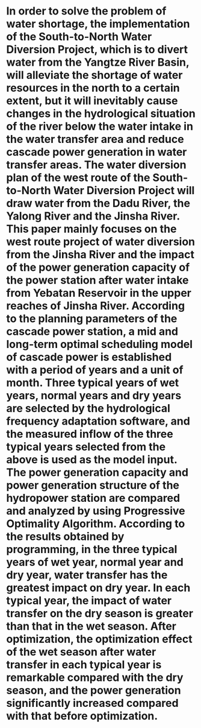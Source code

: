 # In order to solve the problem of water shortage, the implementation of the South-to-North Water Diversion Project, which is to divert water from the Yangtze River Basin, will alleviate the shortage of water resources in the north to a certain extent, but it will inevitably cause changes in the hydrological situation of the river below the water intake in the water transfer area and reduce cascade power generation in water transfer areas. The water diversion plan of the west route of the South-to-North Water Diversion Project will draw water from the Dadu River, the Yalong River and the Jinsha River. This paper mainly focuses on the west route project of water diversion from the Jinsha River and the impact of the power generation capacity of the power station after water intake from Yebatan Reservoir in the upper reaches of Jinsha River. According to the planning parameters of the cascade power station, a mid and long-term optimal scheduling model of cascade power is established with a period of years and a unit of month. Three typical years of wet years, normal years and dry years are selected by the hydrological frequency adaptation software, and the measured inflow of the three typical years selected from the above is used as the model input. The power generation capacity and power generation structure of the hydropower station are compared and analyzed by using Progressive Optimality Algorithm. According to the results obtained by programming, in the three typical years of wet year, normal year and dry year, water transfer has the greatest impact on dry year. In each typical year, the impact of water transfer on the dry season is greater than that in the wet season. After optimization, the optimization effect of the wet season after water transfer in each typical year is remarkable compared with the dry season, and the power generation significantly increased compared with that before optimization.
